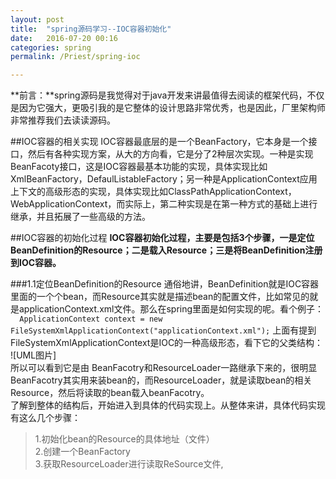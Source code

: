 ```yaml
---
layout: post
title:  "spring源码学习--IOC容器初始化"
date:   2016-07-20 00:16
categories: spring
permalink: /Priest/spring-ioc

---
```


**前言：**spring源码是我觉得对于java开发来讲最值得去阅读的框架代码，不仅是因为它强大，更吸引我的是它整体的设计思路非常优秀，也是因此，厂里架构师非常推荐我们去读读源码。
 

##IOC容器的相关实现
IOC容器最底层的是一个BeanFactory，它本身是一个接口，然后有各种实现方案，从大的方向看，它是分了2种层次实现。一种是实现BeanFacoty接口，这是IOC容器最基本功能的实现，具体实现比如XmlBeanFactory，DefaulListableFactory；另一种是ApplicationContext应用上下文的高级形态的实现，具体实现比如ClassPathApplicationContext，WebApplicationContext，而实际上，第二种实现是在第一种方式的基础上进行继承，并且拓展了一些高级的方法。

##IOC容器的初始化过程
**IOC容器初始化过程，主要是包括3个步骤，一是定位BeanDefinition的Resource；二是载入Resource；三是将BeanDefinition注册到IOC容器。**

###1.1定位BeanDefinition的Resource
通俗地讲，BeanDefinition就是IOC容器里面的一个个bean，而Resource其实就是描述bean的配置文件，比如常见的就是applicationContext.xml文件。那么在spring里面是如何实现的呢。看个例子：   
``  
 ApplicationContext context = new FileSystemXmlApplicationContext("applicationContext.xml");
``
上面有提到FileSystemXmlApplicationContext是IOC的一种高级形态，看下它的父类结构：  
![UML图片]   
所以可以看到它是由 BeanFacotry和ResourceLoader一路继承下来的，很明显BeanFacotry其实用来装bean的，而ResourceLoader，就是读取bean的相关Resource，然后将读取的bean载入beanFacotry。   
了解到整体的结构后，开始进入到具体的代码实现上。从整体来讲，具体代码实现有这么几个步骤：
> 1.初始化bean的Resource的具体地址（文件）  
> 2.创建一个BeanFactory  
> 3.获取ResourceLoader进行读取ReSource文件,
